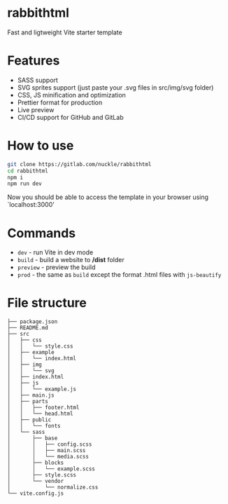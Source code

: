 # rabbithtml

Fast and ligtweight Vite starter template

# Features

- SASS support
- SVG sprites support (just paste your .svg files in src/img/svg folder)
- CSS, JS minification and optimization
- Prettier format for production
- Live preview
- CI/CD support for GitHub and GitLab

# How to use

```sh
git clone https://gitlab.com/nuckle/rabbithtml
cd rabbithtml
npm i
npm run dev
```

Now you should be able to access the template in your browser using `localhost:3000'

# Commands

- `dev` - run Vite in dev mode
- `build` - build a website to **/dist** folder
- `preview` - preview the build
- `prod` - the same as `build` except the format .html files with `js-beautify`

# File structure

```
├── package.json
├── README.md
├── src
│   ├── css
│   │   └── style.css
│   ├── example
│   │   └── index.html
│   ├── img
│   │   └── svg
│   ├── index.html
│   ├── js
│   │   └── example.js
│   ├── main.js
│   ├── parts
│   │   ├── footer.html
│   │   └── head.html
│   ├── public
│   │   └── fonts
│   └── sass
│       ├── base
│       │   ├── config.scss
│       │   ├── main.scss
│       │   └── media.scss
│       ├── blocks
│       │   └── example.scss
│       ├── style.scss
│       └── vendor
│           └── normalize.css
└── vite.config.js
```

